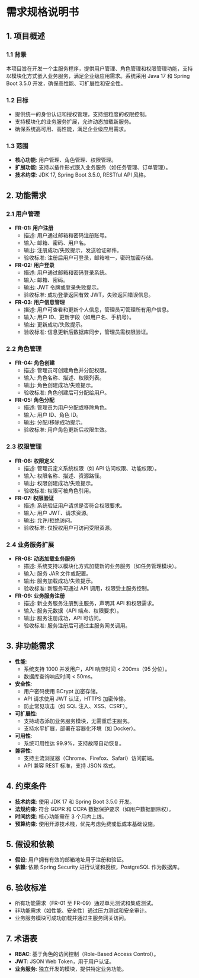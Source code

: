 # 需求规格说明书

## 1. 项目概述
### 1.1 背景
本项目旨在开发一个主服务程序，提供用户管理、角色管理和权限管理功能，支持以模块化方式嵌入业务服务，满足企业级应用需求。系统采用 Java 17 和 Spring Boot 3.5.0 开发，确保高性能、可扩展性和安全性。

### 1.2 目标
- 提供统一的身份认证和授权管理，支持细粒度的权限控制。
- 支持模块化的业务服务扩展，允许动态加载新服务。
- 确保系统高可用、高性能，满足企业级应用需求。

### 1.3 范围
- **核心功能**: 用户管理、角色管理、权限管理。
- **扩展功能**: 支持以插件形式嵌入业务服务（如任务管理、订单管理）。
- **技术约束**: JDK 17, Spring Boot 3.5.0, RESTful API 风格。

## 2. 功能需求
### 2.1 用户管理
- **FR-01: 用户注册**
  - 描述: 用户通过邮箱和密码注册账号。
  - 输入: 邮箱、密码、用户名。
  - 输出: 注册成功/失败提示，发送验证邮件。
  - 验收标准: 注册后用户可登录，邮箱唯一，密码加密存储。
- **FR-02: 用户登录**
  - 描述: 用户通过邮箱和密码登录系统。
  - 输入: 邮箱、密码。
  - 输出: JWT 令牌或登录失败提示。
  - 验收标准: 成功登录返回有效 JWT，失败返回错误信息。
- **FR-03: 用户信息管理**
  - 描述: 用户可查看和更新个人信息，管理员可管理所有用户信息。
  - 输入: 用户 ID、更新字段（如用户名、手机号）。
  - 输出: 更新成功/失败提示。
  - 验收标准: 信息更新后数据库同步，管理员需权限验证。

### 2.2 角色管理
- **FR-04: 角色创建**
  - 描述: 管理员可创建角色并分配权限。
  - 输入: 角色名称、描述、权限列表。
  - 输出: 角色创建成功/失败提示。
  - 验收标准: 角色创建后可分配给用户。
- **FR-05: 角色分配**
  - 描述: 管理员为用户分配或移除角色。
  - 输入: 用户 ID、角色 ID。
  - 输出: 分配/移除成功提示。
  - 验收标准: 用户角色更新后权限生效。

### 2.3 权限管理
- **FR-06: 权限定义**
  - 描述: 管理员定义系统权限（如 API 访问权限、功能权限）。
  - 输入: 权限名称、描述、资源路径。
  - 输出: 权限创建成功/失败提示。
  - 验收标准: 权限可被角色引用。
- **FR-07: 权限验证**
  - 描述: 系统验证用户请求是否符合权限要求。
  - 输入: 用户 JWT、请求资源。
  - 输出: 允许/拒绝访问。
  - 验收标准: 仅授权用户可访问受限资源。

### 2.4 业务服务扩展
- **FR-08: 动态加载业务服务**
  - 描述: 系统支持以模块化方式加载新的业务服务（如任务管理模块）。
  - 输入: 服务 JAR 文件或配置。
  - 输出: 服务加载成功/失败提示。
  - 验收标准: 新服务可通过 API 调用，权限受主服务控制。
- **FR-09: 业务服务注册**
  - 描述: 新业务服务注册到主服务，声明其 API 和权限需求。
  - 输入: 服务元数据（API 端点、权限要求）。
  - 输出: 服务注册成功，API 可访问。
  - 验收标准: 服务注册后可通过主服务网关调用。

## 3. 非功能需求
- **性能**:
  - 系统支持 1000 并发用户，API 响应时间 < 200ms（95 分位）。
  - 数据库查询响应时间 < 50ms。
- **安全性**:
  - 用户密码使用 BCrypt 加密存储。
  - API 请求使用 JWT 认证，HTTPS 加密传输。
  - 防止常见攻击（如 SQL 注入、XSS、CSRF）。
- **可扩展性**:
  - 支持动态添加业务服务模块，无需重启主服务。
  - 支持水平扩展，部署在容器化环境（如 Docker）。
- **可用性**:
  - 系统可用性达 99.9%，支持故障自动恢复。
- **兼容性**:
  - 支持主流浏览器（Chrome、Firefox、Safari）访问前端。
  - API 兼容 REST 标准，支持 JSON 格式。

## 4. 约束条件
- **技术约束**: 使用 JDK 17 和 Spring Boot 3.5.0 开发。
- **法规约束**: 符合 GDPR 和 CCPA 数据保护要求（如用户数据删除权）。
- **时间约束**: 核心功能需在 3 个月内上线。
- **预算约束**: 使用开源技术栈，优先考虑免费或低成本基础设施。

## 5. 假设和依赖
- **假设**: 用户拥有有效的邮箱地址用于注册和验证。
- **依赖**: 依赖 Spring Security 进行认证和授权，PostgreSQL 作为数据库。

## 6. 验收标准
- 所有功能需求（FR-01 至 FR-09）通过单元测试和集成测试。
- 非功能需求（如性能、安全性）通过压力测试和安全审计。
- 业务服务模块可成功加载并通过主服务网关访问。

## 7. 术语表
- **RBAC**: 基于角色的访问控制（Role-Based Access Control）。
- **JWT**: JSON Web Token，用于用户认证。
- **业务服务**: 独立开发的模块，提供特定业务功能。